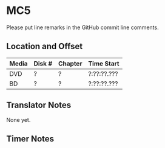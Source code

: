 # MC5

Please put line remarks in the GitHub commit line comments.

## Location and Offset

|Media|Disk #|Chapter|Time Start|
|---|--|--|---|
|DVD|?|?|?:??:??.???|
|BD|?|?|?:??:??.???|

## Translator Notes

None yet.

## Timer Notes